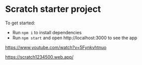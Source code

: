 # Scratch starter project

To get started:

- Run `npm i` to install dependencies
- Run `npm start` and open http://localhost:3000 to see the app

https://www.youtube.com/watch?v=5Fynkvhtnuo

https://scratch1234500.web.app/

